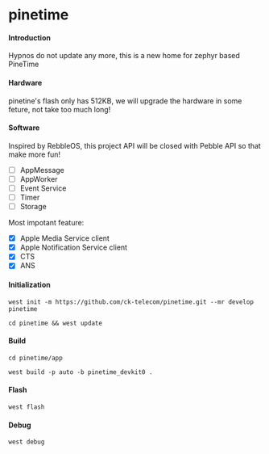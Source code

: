 # pinetime

#### Introduction
Hypnos do not update any more, this is a new home for zephyr based PineTime

#### Hardware
pinetine's flash only has 512KB, we will upgrade the hardware in some feture, not take too much long!

#### Software
Inspired by RebbleOS, this project API will be closed with Pebble API so that make more fun!
- [ ] AppMessage
- [ ] AppWorker
- [ ] Event Service
- [ ] Timer
- [ ] Storage

Most impotant feature:
- [x] Apple Media Service client
- [x] Apple Notification Service client
- [x] CTS
- [x] ANS

#### Initialization
```
west init -m https://github.com/ck-telecom/pinetime.git --mr develop pinetime

cd pinetime && west update
```

#### Build
```
cd pinetime/app

west build -p auto -b pinetime_devkit0 .
```

#### Flash
```
west flash
```

#### Debug
```
west debug
```
